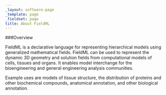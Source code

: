 ```yaml
---
_layout: software-page
_template: page
_fieldset: page
title: About FieldML
---
```

###Overview

FieldML is a declarative language for representing hierarchical models using generalized mathematical fields. FieldML can be used to represent the dynamic 3D geometry and solution fields from computational models of cells, tissues and organs. It enables model interchange for the bioengineering and general engineering analysis communities.

Example uses are models of tissue structure, the distribution of proteins and other biochemical compounds, anatomical annotation, and other biological annotation.